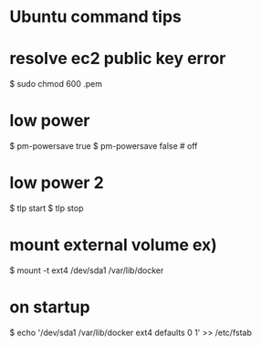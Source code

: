 # Ubuntu command tips








# resolve ec2 public key error
$ sudo chmod 600 <public key>.pem 

# low power 
$ pm-powersave true
$ pm-powersave false # off

# low power 2
$ tlp start
$ tlp stop



# mount external volume ex)
$ mount -t ext4 /dev/sda1 /var/lib/docker
# on startup 
$ echo '/dev/sda1 /var/lib/docker ext4 defaults 0 1' >> /etc/fstab


